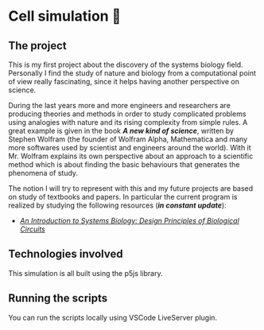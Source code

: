 # Cell simulation 🧫

## The project

This is my first project about the discovery of the systems biology field. Personally I find the study of nature and biology from a computational point of view really fascinating, since it helps having another perspective on science.

During the last years more and more engineers and researchers are producing theories and methods in order to study complicated problems using analogies with nature and its rising complexity from simple rules. A great example is given in the book *******A new kind of science*******, written by Stephen Wolfram (the founder of Wolfram Alpha, Mathematica and many more softwares used by scientist and engineers around the world). With it Mr. Wolfram explains its own perspective about an approach to a scientific method which is about finding the basic behaviours that generates the phenomena of study.

The notion I will try to represent with this and my future projects are based on study of textbooks and papers. In particular the current program is realized by studying the following resources (*******************in constant update*******************):

- *[An Introduction to Systems Biology: Design Principles of Biological Circuits](https://www.taylorfrancis.com/books/mono/10.1201/9780429283321/introduction-systems-biology-uri-alon)*

## Technologies involved

This simulation is all built using the p5js library.

## Running the scripts

You can run the scripts locally using VSCode LiveServer plugin.